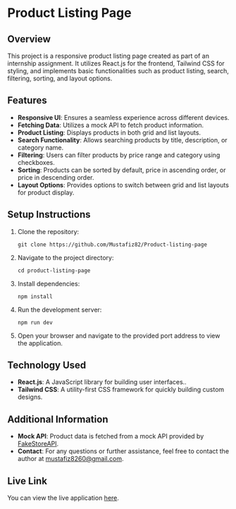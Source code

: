 # Product Listing Page

## Overview

This project is a responsive product listing page created as part of an internship assignment. It utilizes React.js for the frontend, Tailwind CSS for styling, and implements basic functionalities such as product listing, search, filtering, sorting, and layout options.

## Features

- **Responsive UI**: Ensures a seamless experience across different devices.
- **Fetching Data**: Utilizes a mock API to fetch product information.
- **Product Listing**: Displays products in both grid and list layouts.
- **Search Functionality**: Allows searching products by title, description, or category name.
- **Filtering**: Users can filter products by price range and category using checkboxes.
- **Sorting**: Products can be sorted by default, price in ascending order, or price in descending order.
- **Layout Options**: Provides options to switch between grid and list layouts for product display.

## Setup Instructions

1. Clone the repository:

    ```
    git clone https://github.com/Mustafiz82/Product-listing-page
    ```

2. Navigate to the project directory:

    ```
    cd product-listing-page
    ```

3. Install dependencies:

    ```
    npm install
    ```

4. Run the development server:

    ```
    npm run dev
    ```

5. Open your browser and navigate to the provided port address to view the application.



## Technology Used

- **React.js**:  A JavaScript library for building user interfaces..
- **Tailwind CSS**: A utility-first CSS framework for quickly building custom designs.


## Additional Information

- **Mock API**: Product data is fetched from a mock API provided by [FakeStoreAPI](https://fakestoreapi.com/).
- **Contact**: For any questions or further assistance, feel free to contact the author at [mustafiz8260@gmail.com](mailto:mustafiz8260@gmail.com).

## Live Link

You can view the live application [here](https://product-listing-page-inky.vercel.app/).

